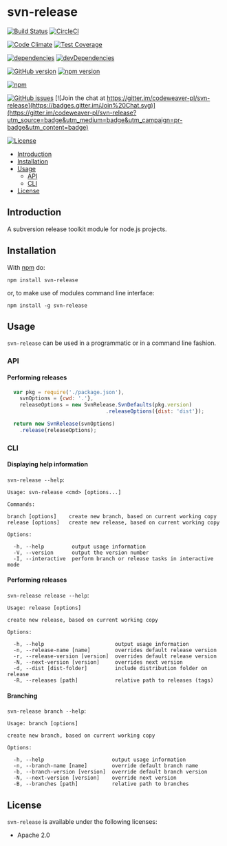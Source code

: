 svn-release
===========

[![Build Status](https://travis-ci.org/codeweaver-pl/svn-release.svg)](https://travis-ci.org/codeweaver-pl/svn-release)
[![CircleCI](https://img.shields.io/circleci/project/codeweaver-pl/svn-release/master.svg?style=shield)](https://circleci.com/gh/codeweaver-pl/svn-release)

[![Code Climate](https://codeclimate.com/github/codeweaver-pl/svn-release/badges/gpa.svg)](https://codeclimate.com/github/codeweaver-pl/svn-release)
[![Test Coverage](https://codeclimate.com/github/codeweaver-pl/svn-release/badges/coverage.svg)](https://codeclimate.com/github/codeweaver-pl/svn-release/coverage)

[![dependencies](https://david-dm.org/codeweaver-pl/svn-release.svg)](https://david-dm.org/codeweaver-pl/svn-release)
[![devDependencies](https://david-dm.org/codeweaver-pl/svn-release/dev-status.svg)](https://david-dm.org/codeweaver-pl/svn-release#info=devDependencies)

[![GitHub version](https://badge.fury.io/gh/codeweaver-pl%2Fsvn-release.svg)](http://badge.fury.io/gh/codeweaver-pl%2Fsvn-release)
[![npm version](https://badge.fury.io/js/svn-release.svg)](http://badge.fury.io/js/svn-release)

[![npm](https://img.shields.io/npm/dm/localeval.svg)](https://github.com/codeweaver-pl/svn-release)

[![GitHub issues](https://img.shields.io/github/issues/codeweaver-pl/svn-release.svg)](https://github.com/codeweaver-pl/svn-release/issues)
[![Join the chat at https://gitter.im/codeweaver-pl/svn-release](https://badges.gitter.im/Join%20Chat.svg)](https://gitter.im/codeweaver-pl/svn-release?utm_source=badge&utm_medium=badge&utm_campaign=pr-badge&utm_content=badge)

[![License](http://img.shields.io/:license-Apache%202.0-blue.svg)](http://www.apache.org/licenses/LICENSE-2.0.html)

* [Introduction](#introduction)
* [Installation](#installation)
* [Usage](#usage)
  * [API](#api)
  * [CLI](#cli)
* [License](#license)

## Introduction

A subversion release toolkit module for node.js projects.

## Installation

With [npm](http://npmjs.org) do:

```
npm install svn-release
```

or, to make use of modules command line interface:

```
npm install -g svn-release
```

## Usage
  
`svn-release` can be used in a programmatic or in   a command line fashion.    
  
### API

#### Performing releases

```javascript
  var pkg = require('./package.json'),
    svnOptions = {cwd: '.'},
    releaseOptions = new SvnRelease.SvnDefaults(pkg.version)
                                .releaseOptions({dist: 'dist'});

  return new SvnRelease(svnOptions)
    .release(releaseOptions);
```
  
### CLI
 
#### Displaying help information

`svn-release --help`:

```
Usage: svn-release <cmd> [options...]

Commands:

branch [options]    create new branch, based on current working copy
release [options]   create new release, based on current working copy

Options:

  -h, --help         output usage information
  -V, --version      output the version number
  -I, --interactive  perform branch or release tasks in interactive mode
```

#### Performing releases

`svn-release release --help`:

```
Usage: release [options]

create new release, based on current working copy

Options:

  -h, --help                       output usage information
  -n, --release-name [name]        overrides default release version
  -r, --release-version [version]  overrides default release version
  -N, --next-version [version]     overrides next version
  -d, --dist [dist-folder]         include distribution folder on release
  -R, --releases [path]            relative path to releases (tags)
```

#### Branching

`svn-release branch --help`:

```
Usage: branch [options]

create new branch, based on current working copy

Options:

  -h, --help                      output usage information
  -n, --branch-name [name]        override default branch name
  -b, --branch-version [version]  override default branch version
  -N, --next-version [version]    override next version
  -B, --branches [path]           relative path to branches
```

## License

`svn-release` is available under the following licenses:

  * Apache 2.0